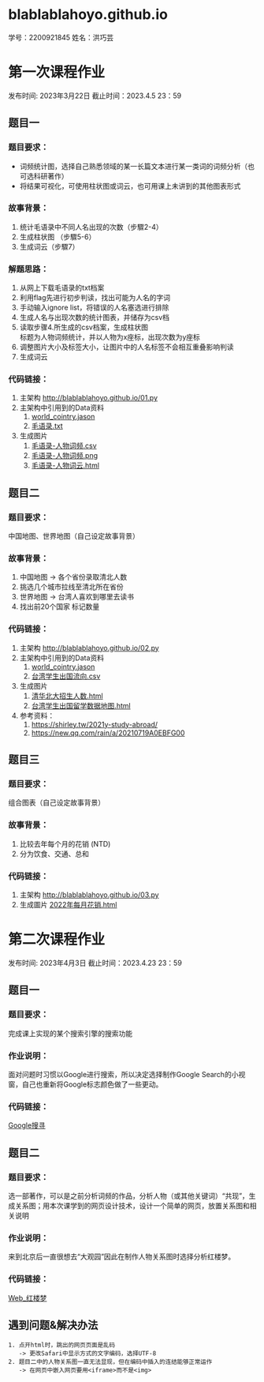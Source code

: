 # blablablahoyo.github.io

学号：2200921845
姓名：洪巧芸

# 第一次课程作业
发布时间: 2023年3月22日    截止时间：2023.4.5  23：59
## 题目一
### 题目要求：
   * 词频统计图，选择自己熟悉领域的某一长篇文本进行某一类词的词频分析（也可选科研著作）
   * 将结果可视化，可使用柱状图或词云，也可用课上未讲到的其他图表形式
### 故事背景：
   1. 统计毛语录中不同人名出现的次数（步驟2-4）
   2. 生成柱状图 （步驟5-6）
   3. 生成词云（步驟7）
### 解题思路：
   1. 从网上下载毛语录的txt档案
   2. 利用flag先进行初步判读，找出可能为人名的字词
   3. 手动输入ignore list，将错误的人名塞选进行排除
   4. 生成人名与出现次数的统计图表，并储存为csv档
   5. 读取步骤4.所生成的csv档案，生成柱状图  
      标题为人物词频统计，并以人物为x座标，出现次数为y座标
   6. 调整图片大小及标签大小，让图片中的人名标签不会相互重叠影响判读
   7. 生成词云
### 代码链接：
   1. 主架构 <http://blablablahoyo.github.io/01.py>
   2. 主架构中引用到的Data资料
      1. [world_cointry.jason](http://blablablahoyo.github.io/data/world_country.json "link")
      2. [毛语录.txt](http://blablablahoyo.github.io/data/毛语录.txt "link")
   3. 生成图片
      1. [毛语录-人物词频.csv](http://blablablahoyo.github.io/毛语录-人物词频.csv "link")
      2. [毛语录-人物词频.png](http://blablablahoyo.github.io/毛语录-人物词频.png "link")
      3. [毛语录-人物词云.html](http://blablablahoyo.github.io/毛语录-人物词云.html "link")

## 题目二
### 题目要求：
   中国地图、世界地图（自己设定故事背景）
### 故事背景：
   1. 中国地图 -> 各个省份录取清北人数
   2. 挑选几个城市拉线至清北所在省份
   3. 世界地图 -> 台湾人喜欢到哪里去读书
   4. 找出前20个国家 标记数量
### 代码链接：
   1. 主架构 <http://blablablahoyo.github.io/02.py>
   2. 主架构中引用到的Data资料
      1. [world_cointry.jason](http://blablablahoyo.github.io/data/world_country.json "link")
      2. [台湾学生出国流向.csv](http://blablablahoyo.github.io/data/台湾学生出国流向.csv "link")
   3. 生成图片
      1. [清华北大招生人数.html](http://blablablahoyo.github.io/清华北大招生人数.html "link")
      2. [台湾学生出国留学数据地图.html](http://blablablahoyo.github.io/台湾学生出国留学数据地图_geo.html "link")
   4. 参考资料：
      1. <https://shirley.tw/2021y-study-abroad/>
      2. <https://new.qq.com/rain/a/20210719A0EBFG00>

## 题目三
### 题目要求：
   组合图表（自己设定故事背景）
### 故事背景：
   1. 比较去年每个月的花销 (NTD)
   2. 分为饮食、交通、总和
### 代码链接：
   1. 主架构 <http://blablablahoyo.github.io/03.py>
   2. 生成圖片
      [2022年每月花销.html](http://blablablahoyo.github.io/2022年每月花销.html "link")

# 第二次课程作业
发布时间: 2023年4月3日   截止时间：2023.4.23  23：59
## 题目一
### 题目要求：
   完成课上实现的某个搜索引擎的搜索功能
### 作业说明：
面对问题时习惯以Google进行搜索，所以决定选择制作Google Search的小视窗，自己也重新将Google标志颜色做了一些更动。
### 代码链接：
   [Google搜寻](http://blablablahoyo.github.io/search_engine.html "link")

## 题目二
### 题目要求：
选一部著作，可以是之前分析词频的作品，分析人物（或其他关键词）“共现”，生成关系图；用本次课学到的网页设计技术，设计一个简单的网页，放置关系图和相关说明
### 作业说明：
来到北京后一直很想去“大观园”因此在制作人物关系图时选择分析红楼梦。
### 代码链接：
   [Web_红楼梦](http://blablablahoyo.github.io/web.html "link")

## 遇到问题&解决办法
    1. 点开html时，跳出的网页页面是乱码
       -> 更改Safari中显示方式的文字编码，选择UTF-8
    2. 题目二中的人物关系图一直无法显现，但在编码中插入的连结能够正常运作
       -> 在网页中嵌入网页要用<iframe>而不是<img>
